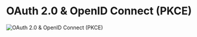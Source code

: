# OAuth 2.0 & OpenID Connect (PKCE)

![OAuth 2.0 & OpenID Connect (PKCE)](https://raw.githubusercontent.com/anaselhajjaji/explained/main/puml/oauth20-openid-connect-pkce.puml)
